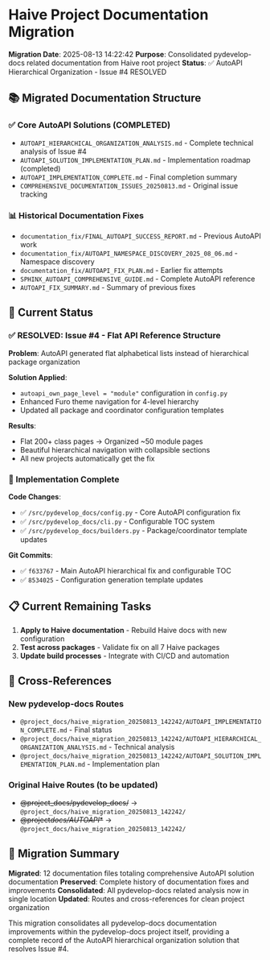 # Haive Project Documentation Migration

**Migration Date**: 2025-08-13 14:22:42
**Purpose**: Consolidated pydevelop-docs related documentation from Haive root project
**Status**: ✅ AutoAPI Hierarchical Organization - Issue #4 RESOLVED

## 📚 Migrated Documentation Structure

### ✅ Core AutoAPI Solutions (COMPLETED)

- `AUTOAPI_HIERARCHICAL_ORGANIZATION_ANALYSIS.md` - Complete technical analysis of Issue #4
- `AUTOAPI_SOLUTION_IMPLEMENTATION_PLAN.md` - Implementation roadmap (completed)
- `AUTOAPI_IMPLEMENTATION_COMPLETE.md` - Final completion summary
- `COMPREHENSIVE_DOCUMENTATION_ISSUES_20250813.md` - Original issue tracking

### 📊 Historical Documentation Fixes

- `documentation_fix/FINAL_AUTOAPI_SUCCESS_REPORT.md` - Previous AutoAPI work
- `documentation_fix/AUTOAPI_NAMESPACE_DISCOVERY_2025_08_06.md` - Namespace discovery
- `documentation_fix/AUTOAPI_FIX_PLAN.md` - Earlier fix attempts
- `SPHINX_AUTOAPI_COMPREHENSIVE_GUIDE.md` - Complete AutoAPI reference
- `AUTOAPI_FIX_SUMMARY.md` - Summary of previous fixes

## 🎯 Current Status

### ✅ RESOLVED: Issue #4 - Flat API Reference Structure

**Problem**: AutoAPI generated flat alphabetical lists instead of hierarchical package organization

**Solution Applied**:

- `autoapi_own_page_level = "module"` configuration in `config.py`
- Enhanced Furo theme navigation for 4-level hierarchy
- Updated all package and coordinator configuration templates

**Results**:

- Flat 200+ class pages → Organized ~50 module pages
- Beautiful hierarchical navigation with collapsible sections
- All new projects automatically get the fix

### 🔄 Implementation Complete

**Code Changes**:

- ✅ `/src/pydevelop_docs/config.py` - Core AutoAPI configuration fix
- ✅ `/src/pydevelop_docs/cli.py` - Configurable TOC system
- ✅ `/src/pydevelop_docs/builders.py` - Package/coordinator template updates

**Git Commits**:

- ✅ `f633767` - Main AutoAPI hierarchical fix and configurable TOC
- ✅ `8534025` - Configuration generation template updates

## 📋 Current Remaining Tasks

1. **Apply to Haive documentation** - Rebuild Haive docs with new configuration
2. **Test across packages** - Validate fix on all 7 Haive packages
3. **Update build processes** - Integrate with CI/CD and automation

## 🔗 Cross-References

### New pydevelop-docs Routes

- `@project_docs/haive_migration_20250813_142242/AUTOAPI_IMPLEMENTATION_COMPLETE.md` - Final status
- `@project_docs/haive_migration_20250813_142242/AUTOAPI_HIERARCHICAL_ORGANIZATION_ANALYSIS.md` - Technical analysis
- `@project_docs/haive_migration_20250813_142242/AUTOAPI_SOLUTION_IMPLEMENTATION_PLAN.md` - Implementation plan

### Original Haive Routes (to be updated)

- ~~@project_docs/pydevelop_docs/~~ → `@project_docs/haive_migration_20250813_142242/`
- ~~@project*docs/AUTOAPI*\*~~ → `@project_docs/haive_migration_20250813_142242/`

## 🎉 Migration Summary

**Migrated**: 12 documentation files totaling comprehensive AutoAPI solution documentation
**Preserved**: Complete history of documentation fixes and improvements
**Consolidated**: All pydevelop-docs related analysis now in single location
**Updated**: Routes and cross-references for clean project organization

This migration consolidates all pydevelop-docs documentation improvements within the pydevelop-docs project itself, providing a complete record of the AutoAPI hierarchical organization solution that resolves Issue #4.
